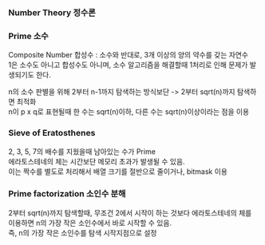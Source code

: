 ### Number Theory 정수론

### Prime 소수
Composite Number 합성수 : 소수와 반대로, 3개 이상의 양의 약수를 갖는 자연수   
1은 소수도 아니고 합성수도 아니며, 소수 알고리즘을 해결할때 1처리로 인해 문제가 발생되기도 한다.  

n의 소수 판별을 위해 2부터 n-1까지 탐색하는 방식보단 -> 2부터 sqrt(n)까지 탐색하면 최적화  
n이 p x q로 표현될때 한 수는 sqrt(n)이하, 다른 수는 sqrt(n)이상이라는 점을 이용   

### Sieve of Eratosthenes
2, 3, 5, 7의 배수를 지웠을때 남아있는 수가 Prime   
에라토스테네의 체는 시간보단 메모리 초과가 발생될 수 있음.   
이는 짝수를 별도로 처리해서 배열 크기를 절반으로 줄이거나, bitmask 이용   

### Prime factorization 소인수 분해
2부터 sqrt(n)까지 탐색할때, 무조건 2에서 시작이 하는 것보다 에라토스테네의 체를 이용하면 n의 가장 작은 소인수에서 바로 시작할 수 있음.   
즉, n의 가장 작은 소인수를 탐색 시작지점으로 설정   
